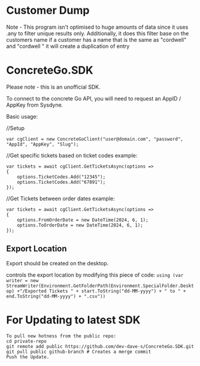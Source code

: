 # Customer Dump 
Note - This program isn't optimised to huge amounts of data since it uses .any to filter unique results only.
Additionally, it does this filter base on the customers name if a customer has a name that is the same as "cordwell" and "cordwell " it will create a duplication of entry


# ConcreteGo.SDK

Please note - this is an unofficial SDK.

To connect to the concrete Go API, you will need to request an AppID / AppKey from Sysdyne.

Basic usage:

//Setup
```
var cgClient = new ConcreteGoClient("user@domain.com", "password", "AppId", "AppKey", "Slug");
```

//Get specific tickets based on ticket codes example:
```
var tickets = await cgClient.GetTicketsAsync(options =>
{
    options.TicketCodes.Add("12345");
    options.TicketCodes.Add("67891");
});
```
//Get Tickets between order dates example:
```
var tickets = await cgClient.GetTicketsAsync(options =>
{
    options.FromOrderDate = new DateTime(2024, 6, 1);
    options.ToOrderDate = new DateTime(2024, 6, 1);
});
```

## Export Location
Export should be created on the desktop.

controls the export location by modifying this piece of code:
`using (var writer = new StreamWriter(Environment.GetFolderPath(Environment.SpecialFolder.Desktop) +"/Exported Tickets " + start.ToString("dd-MM-yyyy") + " to " + end.ToString("dd-MM-yyyy") + ".csv"))`



# For Updating to latest SDK

```
To pull new hotness from the public repo:
cd private-repo
git remote add public https://github.com/dev-dave-s/ConcreteGo.SDK.git
git pull public github-branch # Creates a merge commit
Push the Update.

```
